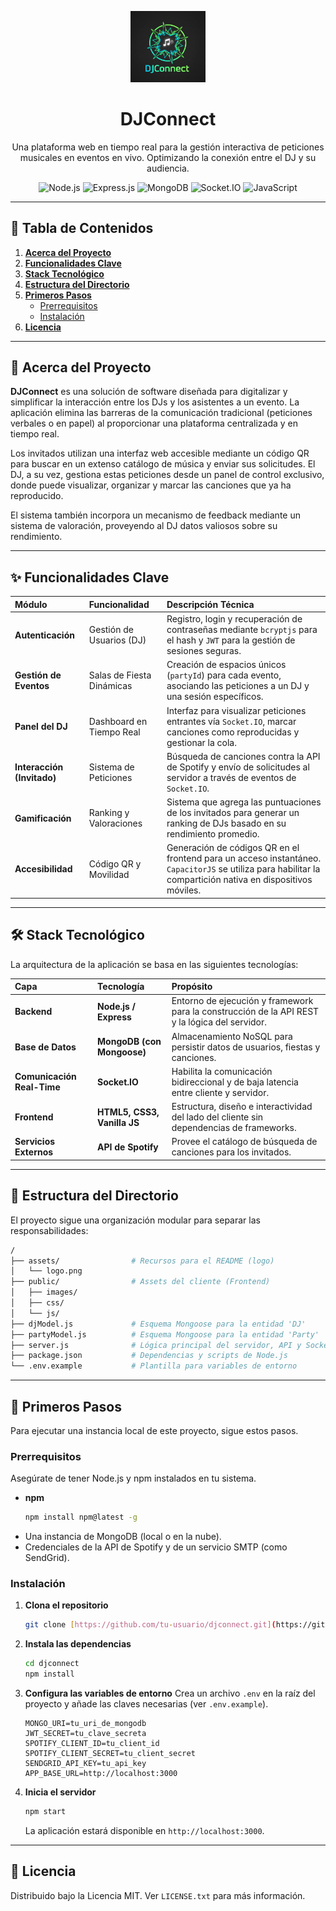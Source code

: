 <p align="center">
  <img src="./public/images/logo.png" width="120" alt="DJConnect Logo" />
</p>

<div align="center">
  <h1>DJConnect</h1>
  <p>Una plataforma web en tiempo real para la gestión interactiva de peticiones musicales en eventos en vivo. Optimizando la conexión entre el DJ y su audiencia.</p>
</div>

<div align="center">
  <img src="https://img.shields.io/badge/Node.js-339933?style=for-the-badge&logo=node.js&logoColor=white" alt="Node.js"/>
  <img src="https://img.shields.io/badge/Express.js-000000?style=for-the-badge&logo=express&logoColor=white" alt="Express.js"/>
  <img src="https://img.shields.io/badge/MongoDB-47A248?style=for-the-badge&logo=mongodb&logoColor=white" alt="MongoDB"/>
  <img src="https://img.shields.io/badge/Socket.io-010101?style=for-the-badge&logo=socket.io&logoColor=white" alt="Socket.IO"/>
  <img src="https://img.shields.io/badge/JavaScript-F7DF1E?style=for-the-badge&logo=javascript&logoColor=black" alt="JavaScript"/>
</div>

---

## 📜 Tabla de Contenidos

1.  [**Acerca del Proyecto**](#-acerca-del-proyecto)
2.  [**Funcionalidades Clave**](#-funcionalidades-clave)
3.  [**Stack Tecnológico**](#-stack-tecnológico)
4.  [**Estructura del Directorio**](#-estructura-del-directorio)
5.  [**Primeros Pasos**](#-primeros-pasos)
    * [Prerrequisitos](#prerrequisitos)
    * [Instalación](#instalación)
6.  [**Licencia**](#-licencia)

---

## 🚀 Acerca del Proyecto

**DJConnect** es una solución de software diseñada para digitalizar y simplificar la interacción entre los DJs y los asistentes a un evento. La aplicación elimina las barreras de la comunicación tradicional (peticiones verbales o en papel) al proporcionar una plataforma centralizada y en tiempo real.

Los invitados utilizan una interfaz web accesible mediante un código QR para buscar en un extenso catálogo de música y enviar sus solicitudes. El DJ, a su vez, gestiona estas peticiones desde un panel de control exclusivo, donde puede visualizar, organizar y marcar las canciones que ya ha reproducido.

El sistema también incorpora un mecanismo de feedback mediante un sistema de valoración, proveyendo al DJ datos valiosos sobre su rendimiento.

---

## ✨ Funcionalidades Clave

| Módulo | Funcionalidad | Descripción Técnica |
| :--- | :--- | :--- |
| **Autenticación** | Gestión de Usuarios (DJ) | Registro, login y recuperación de contraseñas mediante `bcryptjs` para el hash y `JWT` para la gestión de sesiones seguras. |
| **Gestión de Eventos**| Salas de Fiesta Dinámicas | Creación de espacios únicos (`partyId`) para cada evento, asociando las peticiones a un DJ y una sesión específicos. |
| **Panel del DJ** | Dashboard en Tiempo Real | Interfaz para visualizar peticiones entrantes vía `Socket.IO`, marcar canciones como reproducidas y gestionar la cola. |
| **Interacción (Invitado)**| Sistema de Peticiones | Búsqueda de canciones contra la API de Spotify y envío de solicitudes al servidor a través de eventos de `Socket.IO`. |
| **Gamificación** | Ranking y Valoraciones | Sistema que agrega las puntuaciones de los invitados para generar un ranking de DJs basado en su rendimiento promedio. |
| **Accesibilidad** | Código QR y Movilidad | Generación de códigos QR en el frontend para un acceso instantáneo. `CapacitorJS` se utiliza para habilitar la compartición nativa en dispositivos móviles. |

---

## 🛠️ Stack Tecnológico

La arquitectura de la aplicación se basa en las siguientes tecnologías:

| Capa | Tecnología | Propósito |
| :--- | :--- | :--- |
| **Backend** | **Node.js / Express** | Entorno de ejecución y framework para la construcción de la API REST y la lógica del servidor. |
| **Base de Datos** | **MongoDB (con Mongoose)** | Almacenamiento NoSQL para persistir datos de usuarios, fiestas y canciones. |
| **Comunicación Real-Time** | **Socket.IO** | Habilita la comunicación bidireccional y de baja latencia entre cliente y servidor. |
| **Frontend** | **HTML5, CSS3, Vanilla JS** | Estructura, diseño e interactividad del lado del cliente sin dependencias de frameworks. |
| **Servicios Externos** | **API de Spotify** | Provee el catálogo de búsqueda de canciones para los invitados. |

---

## 📁 Estructura del Directorio

El proyecto sigue una organización modular para separar las responsabilidades:

```sh
/
├── assets/                # Recursos para el README (logo)
│   └── logo.png
├── public/                # Assets del cliente (Frontend)
│   ├── images/
│   ├── css/
│   └── js/
├── djModel.js             # Esquema Mongoose para la entidad 'DJ'
├── partyModel.js          # Esquema Mongoose para la entidad 'Party'
├── server.js              # Lógica principal del servidor, API y Sockets
├── package.json           # Dependencias y scripts de Node.js
└── .env.example           # Plantilla para variables de entorno
```

---

## 🏁 Primeros Pasos

Para ejecutar una instancia local de este proyecto, sigue estos pasos.

### Prerrequisitos

Asegúrate de tener Node.js y npm instalados en tu sistema.
* **npm**
    ```sh
    npm install npm@latest -g
    ```
* Una instancia de MongoDB (local o en la nube).
* Credenciales de la API de Spotify y de un servicio SMTP (como SendGrid).

### Instalación

1.  **Clona el repositorio**
    ```sh
    git clone [https://github.com/tu-usuario/djconnect.git](https://github.com/tu-usuario/djconnect.git)
    ```
2.  **Instala las dependencias**
    ```sh
    cd djconnect
    npm install
    ```
3.  **Configura las variables de entorno**
    Crea un archivo `.env` en la raíz del proyecto y añade las claves necesarias (ver `.env.example`).
    ```
    MONGO_URI=tu_uri_de_mongodb
    JWT_SECRET=tu_clave_secreta
    SPOTIFY_CLIENT_ID=tu_client_id
    SPOTIFY_CLIENT_SECRET=tu_client_secret
    SENDGRID_API_KEY=tu_api_key
    APP_BASE_URL=http://localhost:3000
    ```
4.  **Inicia el servidor**
    ```sh
    npm start
    ```
    La aplicación estará disponible en `http://localhost:3000`.

---

## 📄 Licencia

Distribuido bajo la Licencia MIT. Ver `LICENSE.txt` para más información.
